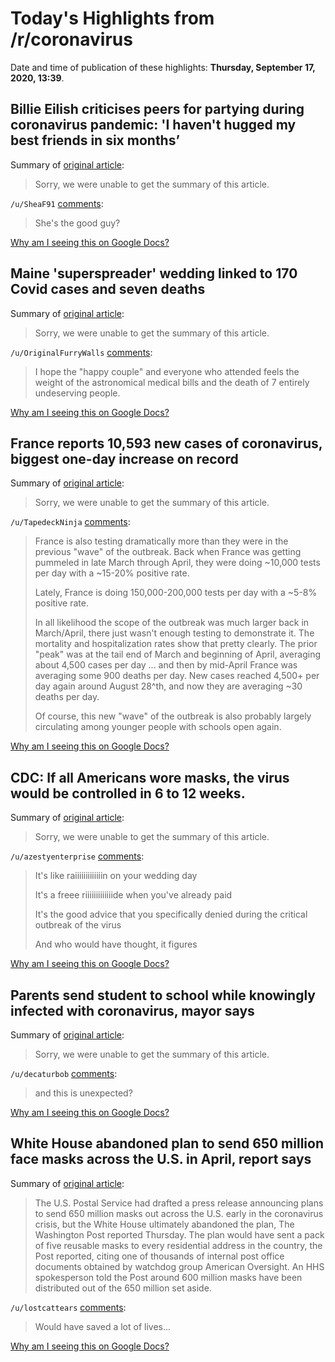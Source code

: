 # Today's Highlights from /r/coronavirus

Date and time of publication of these highlights: **Thursday, September 17, 2020, 13:39**.

## Billie Eilish criticises peers for partying during coronavirus pandemic: 'I haven't hugged my best friends in six months’

Summary of [original article](https://www.independent.co.uk/arts-entertainment/music/news/billie-eilish-coronavirus-pandemic-party-social-media-b464554.html):

> Sorry, we were unable to get the summary of this article.

`/u/SheaF91` [comments](https://www.reddit.com/r/Coronavirus/comments/iuf0ws/billie_eilish_criticises_peers_for_partying/):

> She's the good guy?

[Why am I seeing this on Google Docs?](https://docs.google.com/document/d/1Dc6We63vOXIZsc0op-Bt4abqkYjXzOigalQqFxmvvbM/edit?usp=sharing)

## Maine 'superspreader' wedding linked to 170 Covid cases and seven deaths

Summary of [original article](https://www.theguardian.com/us-news/2020/sep/17/maine-wedding-superspreader-event):

> Sorry, we were unable to get the summary of this article.

`/u/OriginalFurryWalls` [comments](https://www.reddit.com/r/Coronavirus/comments/iuhhvo/maine_superspreader_wedding_linked_to_170_covid/):

> I hope the "happy couple" and everyone who attended feels the weight of the astronomical medical bills and the death of 7 entirely undeserving people.

[Why am I seeing this on Google Docs?](https://docs.google.com/document/d/1Dc6We63vOXIZsc0op-Bt4abqkYjXzOigalQqFxmvvbM/edit?usp=sharing)

## France reports 10,593 new cases of coronavirus, biggest one-day increase on record

Summary of [original article](https://twitter.com/bnodesk/status/1306643333041848321?s=21):

> Sorry, we were unable to get the summary of this article.

`/u/TapedeckNinja` [comments](https://www.reddit.com/r/Coronavirus/comments/iunx3q/france_reports_10593_new_cases_of_coronavirus/):

> France is also testing dramatically more than they were in the previous "wave" of the outbreak.  Back when France was getting pummeled in late March through April, they were doing ~10,000 tests per day with a ~15-20% positive rate.
> 
> Lately, France is doing 150,000-200,000 tests per day with a ~5-8% positive rate.
> 
> In all likelihood the scope of the outbreak was much larger back in March/April, there just wasn't enough testing to demonstrate it.  The mortality and hospitalization rates show that pretty clearly.  The prior "peak" was at the tail end of March and beginning of April, averaging about 4,500 cases per day ... and then by mid-April France was averaging some 900 deaths per day.  New cases reached 4,500+ per day again around August 28^th, and now they are averaging ~30 deaths per day.
> 
> Of course, this new "wave" of the outbreak is also probably largely circulating among younger people with schools open again.

[Why am I seeing this on Google Docs?](https://docs.google.com/document/d/1Dc6We63vOXIZsc0op-Bt4abqkYjXzOigalQqFxmvvbM/edit?usp=sharing)

## CDC: If all Americans wore masks, the virus would be controlled in 6 to 12 weeks.

Summary of [original article](https://www.nytimes.com/video/us/politics/100000007344183/redfield-cdc-masks.html):

> Sorry, we were unable to get the summary of this article.

`/u/azestyenterprise` [comments](https://www.reddit.com/r/Coronavirus/comments/iu7sia/cdc_if_all_americans_wore_masks_the_virus_would/):

> It's like raiiiiiiiiiiiiin on your wedding day
> 
> It's a freee riiiiiiiiiiiiide when you've already paid
> 
> It's the good advice that you specifically denied during the critical outbreak of the virus
> 
> And who would have thought, it figures

[Why am I seeing this on Google Docs?](https://docs.google.com/document/d/1Dc6We63vOXIZsc0op-Bt4abqkYjXzOigalQqFxmvvbM/edit?usp=sharing)

## Parents send student to school while knowingly infected with coronavirus, mayor says

Summary of [original article](https://www.wrcbtv.com/story/42642530/parents-send-student-to-school-while-knowingly-infected-with-coronavirus-mayor-says):

> Sorry, we were unable to get the summary of this article.

`/u/decaturbob` [comments](https://www.reddit.com/r/Coronavirus/comments/iuhrtp/parents_send_student_to_school_while_knowingly/):

> and this is unexpected?

[Why am I seeing this on Google Docs?](https://docs.google.com/document/d/1Dc6We63vOXIZsc0op-Bt4abqkYjXzOigalQqFxmvvbM/edit?usp=sharing)

## White House abandoned plan to send 650 million face masks across the U.S. in April, report says

Summary of [original article](https://www.cnbc.com/2020/09/17/white-house-abandoned-plan-to-deliver-650-million-face-masks-across-us-report-says.html):

> The U.S. Postal Service had drafted a press release announcing plans to send 650 million masks out across the U.S. early in the coronavirus crisis, but the White House ultimately abandoned the plan, The Washington Post reported Thursday. The plan would have sent a pack of five reusable masks to every residential address in the country, the Post reported, citing one of thousands of internal post office documents obtained by watchdog group American Oversight. An HHS spokesperson told the Post around 600 million masks have been distributed out of the 650 million set aside.

`/u/lostcattears` [comments](https://www.reddit.com/r/Coronavirus/comments/iupzlm/white_house_abandoned_plan_to_send_650_million/):

> Would have saved a lot of lives...

[Why am I seeing this on Google Docs?](https://docs.google.com/document/d/1Dc6We63vOXIZsc0op-Bt4abqkYjXzOigalQqFxmvvbM/edit?usp=sharing)

